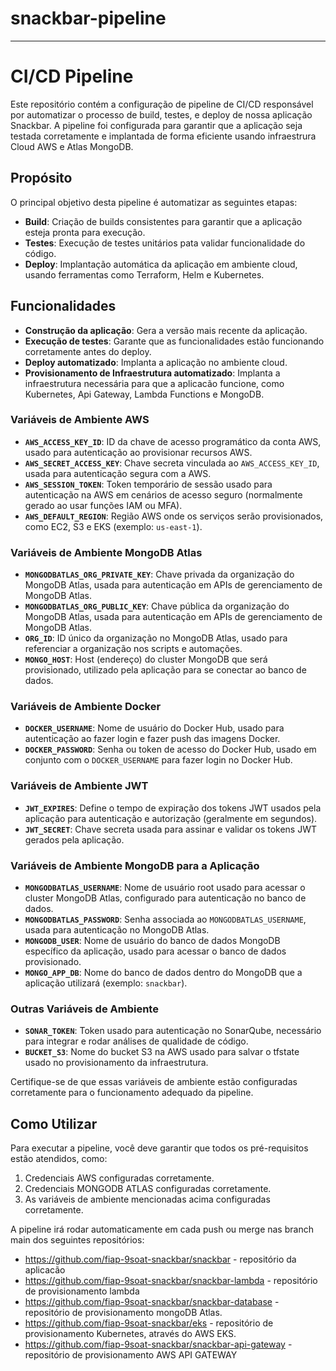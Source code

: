 # snackbar-pipeline
---

# CI/CD Pipeline

Este repositório contém a configuração de pipeline de CI/CD responsável por automatizar o processo de build, testes, e deploy de nossa aplicação Snackbar. A pipeline foi configurada para garantir que a aplicação seja testada corretamente e implantada de forma eficiente usando infraestrura Cloud AWS e Atlas MongoDB.

## Propósito

O principal objetivo desta pipeline é automatizar as seguintes etapas:
- **Build**: Criação de builds consistentes para garantir que a aplicação esteja pronta para execução.
- **Testes**: Execução de testes unitários pata validar funcionalidade do código.
- **Deploy**: Implantação automática da aplicação em ambiente cloud, usando ferramentas como Terraform, Helm e Kubernetes.


## Funcionalidades

- **Construção da aplicação**: Gera a versão mais recente da aplicação.
- **Execução de testes**: Garante que as funcionalidades estão funcionando corretamente antes do deploy.
- **Deploy automatizado**: Implanta a aplicação no ambiente cloud.
- **Provisionamento de Infraestrutura automatizado**: Implanta a infraestrutura necessária para que a aplicacão funcione, como Kubernetes, Api Gateway, Lambda Functions e MongoDB. 

### Variáveis de Ambiente AWS

- **`AWS_ACCESS_KEY_ID`**: ID da chave de acesso programático da conta AWS, usado para autenticação ao provisionar recursos AWS.
- **`AWS_SECRET_ACCESS_KEY`**: Chave secreta vinculada ao `AWS_ACCESS_KEY_ID`, usada para autenticação segura com a AWS.
- **`AWS_SESSION_TOKEN`**: Token temporário de sessão usado para autenticação na AWS em cenários de acesso seguro (normalmente gerado ao usar funções IAM ou MFA).
- **`AWS_DEFAULT_REGION`**: Região AWS onde os serviços serão provisionados, como EC2, S3 e EKS (exemplo: `us-east-1`).

### Variáveis de Ambiente MongoDB Atlas

- **`MONGODBATLAS_ORG_PRIVATE_KEY`**: Chave privada da organização do MongoDB Atlas, usada para autenticação em APIs de gerenciamento de MongoDB Atlas.
- **`MONGODBATLAS_ORG_PUBLIC_KEY`**: Chave pública da organização do MongoDB Atlas, usada para autenticação em APIs de gerenciamento de MongoDB Atlas.
- **`ORG_ID`**: ID único da organização no MongoDB Atlas, usado para referenciar a organização nos scripts e automações.
- **`MONGO_HOST`**: Host (endereço) do cluster MongoDB que será provisionado, utilizado pela aplicação para se conectar ao banco de dados.

### Variáveis de Ambiente Docker

- **`DOCKER_USERNAME`**: Nome de usuário do Docker Hub, usado para autenticação ao fazer login e fazer push das imagens Docker.
- **`DOCKER_PASSWORD`**: Senha ou token de acesso do Docker Hub, usado em conjunto com o `DOCKER_USERNAME` para fazer login no Docker Hub.

### Variáveis de Ambiente JWT

- **`JWT_EXPIRES`**: Define o tempo de expiração dos tokens JWT usados pela aplicação para autenticação e autorização (geralmente em segundos).
- **`JWT_SECRET`**: Chave secreta usada para assinar e validar os tokens JWT gerados pela aplicação.

### Variáveis de Ambiente MongoDB para a Aplicação

- **`MONGODBATLAS_USERNAME`**: Nome de usuário root usado para acessar o cluster MongoDB Atlas, configurado para autenticação no banco de dados.
- **`MONGODBATLAS_PASSWORD`**: Senha associada ao `MONGODBATLAS_USERNAME`, usada para autenticação no MongoDB Atlas.
- **`MONGODB_USER`**: Nome de usuário do banco de dados MongoDB específico da aplicação, usado para acessar o banco de dados provisionado.
- **`MONGO_APP_DB`**: Nome do banco de dados dentro do MongoDB que a aplicação utilizará (exemplo: `snackbar`).

### Outras Variáveis de Ambiente

- **`SONAR_TOKEN`**: Token usado para autenticação no SonarQube, necessário para integrar e rodar análises de qualidade de código.
- **`BUCKET_S3`**: Nome do bucket S3 na AWS usado para salvar o tfstate usado no provisionamento da infraestrutura.


Certifique-se de que essas variáveis de ambiente estão configuradas corretamente para o funcionamento adequado da pipeline.

## Como Utilizar

Para executar a pipeline, você deve garantir que todos os pré-requisitos estão atendidos, como:
1. Credenciais AWS configuradas corretamente.
2. Credenciais MONGODB ATLAS configuradas corretamente.
3. As variáveis de ambiente mencionadas acima configuradas corretamente.

A pipeline irá rodar automaticamente em cada push ou merge nas branch main dos seguintes repositórios:
- https://github.com/fiap-9soat-snackbar/snackbar - repositório da aplicacão
- https://github.com/fiap-9soat-snackbar/snackbar-lambda - repositório de provisionamento lambda 
- https://github.com/fiap-9soat-snackbar/snackbar-database - repositório de provisionamento mongoDB Atlas.
- https://github.com/fiap-9soat-snackbar/eks - repositório de provisionamento Kubernetes, através do AWS EKS.
- https://github.com/fiap-9soat-snackbar/snackbar-api-gateway - repositório de provisionamento AWS API GATEWAY
